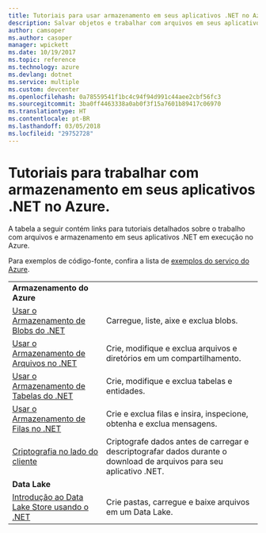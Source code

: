 ```yaml
---
title: Tutoriais para usar armazenamento em seus aplicativos .NET no Azure
description: Salvar objetos e trabalhar com arquivos em seus aplicativos .NET em execução no Azure
author: camsoper
ms.author: casoper
manager: wpickett
ms.date: 10/19/2017
ms.topic: reference
ms.technology: azure
ms.devlang: dotnet
ms.service: multiple
ms.custom: devcenter
ms.openlocfilehash: 0a78559541f1bc4c94f94d991c44aee2cbf56fc3
ms.sourcegitcommit: 3ba0ff4463338a0ab0f3f15a7601b89417c06970
ms.translationtype: HT
ms.contentlocale: pt-BR
ms.lasthandoff: 03/05/2018
ms.locfileid: "29752728"
---
```

# <a name="tutorials-for-working-with-storage-in-your-net-apps-on-azure"></a>Tutoriais para trabalhar com armazenamento em seus aplicativos .NET no Azure.

A tabela a seguir contém links para tutoriais detalhados sobre o trabalho com arquivos e armazenamento em seus aplicativos .NET em execução no Azure.

Para exemplos de código-fonte, confira a lista de [exemplos do serviço do Azure](https://azure.microsoft.com/resources/samples/?platform=dotnet).

| | |
|---|---|
| **Armazenamento do Azure** ||
| [Usar o Armazenamento de Blobs do .NET][1] | Carregue, liste, aixe e exclua blobs. |
| [Usar o Armazenamento de Arquivos no .NET][4] | Crie, modifique e exclua arquivos e diretórios em um compartilhamento. | 
| [Usar o Armazenamento de Tabelas do .NET][3] | Crie, modifique e exclua tabelas e entidades. |
| [Usar o Armazenamento de Filas no .NET][2] | Crie e exclua filas e insira, inspecione, obtenha e exclua mensagens. |
| [Criptografia no lado do cliente][5] | Criptografe dados antes de carregar e descriptografar dados durante o download de arquivos para seu aplicativo .NET. 
|**Data Lake**||
| [Introdução ao Data Lake Store usando o .NET][6] | Crie pastas, carregue e baixe arquivos em um Data Lake. | 

[1]: /azure/storage/storage-dotnet-how-to-use-blobs
[2]: /azure/storage/storage-dotnet-how-to-use-queues
[3]: /azure/storage/storage-dotnet-how-to-use-tables
[4]: /azure/storage/storage-dotnet-how-to-use-files
[5]: /azure/storage/storage-client-side-encryption
[6]: /azure/data-lake-store/data-lake-store-get-started-net-sdk